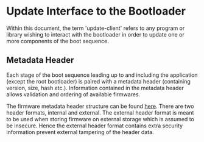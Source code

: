 # Update Interface to the Bootloader

Within this document, the term 'update-client' refers to any program or
library wishing to interact with the bootloader in order to update one or more
components of the boot sequence.

## Metadata Header

Each stage of the boot sequence leading up to and including the application
(except the root bootloader) is paired with a metadata header (containing
version, size, hash etc.). Information contained in the metadata header allows
validation and ordering of available firmwares.

The firmware metadata header structure can be found [here](https://github.com/ARMmbed/update-client-common/blob/master/update-client-common/arm_uc_metadata_header_v2.h). There are two header formats, internal and external. The external header format is meant to be used when storing firmware on external storage which is assumed to be insecure. Hence the external header format contains extra security information prevent external tampering of the header data.
